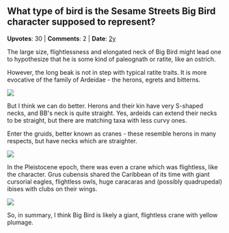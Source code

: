 ## What type of bird is the Sesame Streets Big Bird character supposed to represent?
    
**Upvotes**: 30 | **Comments**: 2 | **Date**: [2y](https://www.quora.com/What-type-of-bird-is-the-Sesame-Streets-Big-Bird-character-supposed-to-represent/answer/Gary-Meaney)

The large size, flightlessness and elongated neck of Big Bird might lead one to hypothesize that he is some kind of paleognath or ratite, like an ostrich.

However, the long beak is not in step with typical ratite traits. It is more evocative of the family of Ardeidae - the herons, egrets and bitterns.

![](https://qph.fs.quoracdn.net/main-qimg-9ebabf0e0ced4addc3edc1cd8d150705-lq)

But I think we can do better. Herons and their kin have very S-shaped necks, and BB's neck is quite straight. Yes, ardeids can extend their necks to be straight, but there are matching taxa with less curvy ones.

Enter the gruids, better known as cranes - these resemble herons in many respects, but have necks which are straighter.

![](https://qph.fs.quoracdn.net/main-qimg-1b5e760db689dce54f9e30fac290b91c-lq)

In the Pleistocene epoch, there was even a crane which was flightless, like the character. Grus cubensis shared the Caribbean of its time with giant cursorial eagles, flightless owls, huge caracaras and (possibly quadrupedal) ibises with clubs on their wings.

![](https://qph.fs.quoracdn.net/main-qimg-35bee3c44c6fe70ce60790a8e72f784e-lq)

So, in summary, I think Big Bird is likely a giant, flightless crane with yellow plumage.

